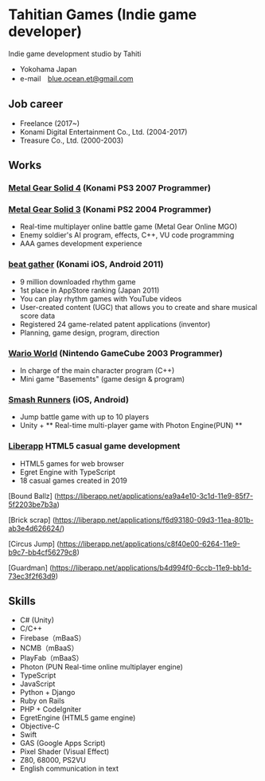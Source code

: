 # Tahitian Games (Indie game developer)

Indie game development studio by Tahiti

* Yokohama Japan
* e-mail　blue.ocean.et@gmail.com

## Job career

* Freelance (2017~)
* Konami Digital Entertainment Co., Ltd. (2004-2017)
* Treasure Co., Ltd. (2000-2003)

## Works

### [Metal Gear Solid 4] (Konami PS3 2007 Programmer)
[Metal Gear Solid 4]: https://www.konami.com/mg/archive/mgs4/jp/

### [Metal Gear Solid 3] (Konami PS2 2004 Programmer)
[Metal Gear Solid 3]: https://www.konami.com/mg/archive/hd/mgs/

* Real-time multiplayer online battle game (Metal Gear Online MGO)
* Enemy soldier's AI program, effects, C++, VU code programming
* AAA games development experience

### [beat gather] (Konami iOS, Android 2011)
[beat gather]: https://www.youtube.com/watch?v=Rp8JgVIQzIM

* 9 million downloaded rhythm game
* 1st place in AppStore ranking (Japan 2011)
* You can play rhythm games with YouTube videos
* User-created content (UGC) that allows you to create and share musical score data
* Registered 24 game-related patent applications (inventor)
* Planning, game design, program, direction

### [Wario World] (Nintendo GameCube 2003 Programmer)
[Wario World]: https://www.nintendo.co.jp/ngc/gwwj/index.html

* In charge of the main character program (C++)
* Mini game "Basements" (game design & program)

### [Smash Runners] (iOS, Android)
[Smash Runners]: https://youtu.be/Fruh1GVfP-A
* Jump battle game with up to 10 players
* Unity + ** Real-time multi-player game with Photon Engine(PUN) **

### [Liberapp] HTML5 casual game development
[Liberapp]: https://liberapp.net/

* HTML5 games for web browser
* Egret Engine with TypeScript
* 18 casual games created in 2019

[Bound Ballz] (https://liberapp.net/applications/ea9a4e10-3c1d-11e9-85f7-5f2203be7b3a)

[Brick scrap] (https://liberapp.net/applications/f6d93180-09d3-11ea-801b-ab3e4d626624/)

[Circus Jump] (https://liberapp.net/applications/c8f40e00-6264-11e9-b9c7-bb4cf56279c8)

[Guardman] (https://liberapp.net/applications/b4d994f0-6ccb-11e9-bb1d-73ec3f2f63d9)

## Skills

* C# (Unity)
* C/C++
* Firebase（mBaaS）
* NCMB（mBaaS）
* PlayFab（mBaaS）
* Photon (PUN Real-time online multiplayer engine)
* TypeScript
* JavaScript
* Python + Django
* Ruby on Rails
* PHP + CodeIgniter
* EgretEngine (HTML5 game engine)
* Objective-C
* Swift
* GAS (Google Apps Script)
* Pixel Shader (Visual Effect)
* Z80, 68000, PS2VU
* English communication in text

